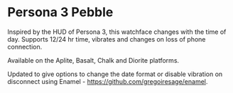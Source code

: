 # Persona 3 Pebble
Inspired by the HUD of Persona 3, this watchface changes with the time of day. Supports 12/24 hr time, vibrates and changes on loss of phone connection.

Available on the Aplite, Basalt, Chalk and Diorite platforms.

Updated to give options to change the date format or disable vibration on disconnect using Enamel - https://github.com/gregoiresage/enamel.

